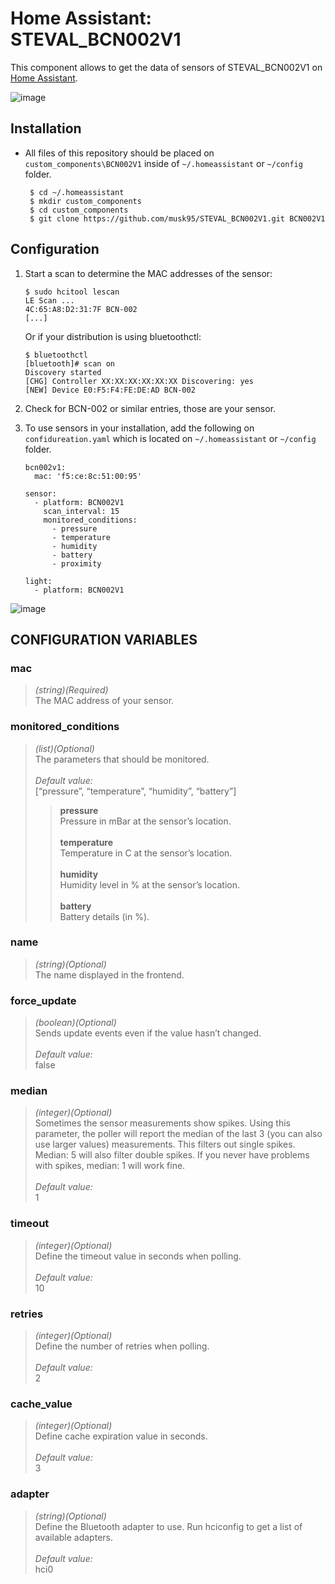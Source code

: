 # Home Assistant: STEVAL_BCN002V1
This component allows to get the data of sensors of STEVAL_BCN002V1 on [Home Assistant][hass].

![image](https://user-images.githubusercontent.com/11463289/68007850-4438bc00-fcc0-11e9-9695-32c8a53a86ee.png)

## Installation

* All files of this repository should be placed on `custom_components\BCN002V1` inside of `~/.homeassistant` or `~/config` folder. 

       $ cd ~/.homeassistant
       $ mkdir custom_components
       $ cd custom_components
       $ git clone https://github.com/musk95/STEVAL_BCN002V1.git BCN002V1

## Configuration
1. Start a scan to determine the MAC addresses of the sensor:

       $ sudo hcitool lescan
       LE Scan ...
       4C:65:A8:D2:31:7F BCN-002
       [...]

   Or if your distribution is using bluetoothctl:
  
       $ bluetoothctl
       [bluetooth]# scan on
       Discovery started
       [CHG] Controller XX:XX:XX:XX:XX:XX Discovering: yes
       [NEW] Device E0:F5:F4:FE:DE:AD BCN-002
  
2. Check for BCN-002 or similar entries, those are your sensor.

3. To use sensors in your installation, add the following on `confidureation.yaml` which is located on `~/.homeassistant` or `~/config` folder.

       bcn002v1:
         mac: 'f5:ce:8c:51:00:95'

       sensor:
         - platform: BCN002V1
           scan_interval: 15
           monitored_conditions:
             - pressure
             - temperature
             - humidity
             - battery
             - proximity
        
       light:
         - platform: BCN002V1

![image](https://user-images.githubusercontent.com/11463289/68009223-bb704f00-fcc4-11e9-86a1-c4d637333635.png)

## CONFIGURATION VARIABLES
### mac
>*(string)(Required)*<br>
The MAC address of your sensor.

### monitored_conditions
>*(list)(Optional)*<br>
The parameters that should be monitored.<br><br>
>*Default value:*<br>
[“pressure”, “temperature”, “humidity”, “battery”]<br>
>>**pressure**<br>
Pressure in mBar at the sensor’s location.<br><br>
>**temperature**<br>
Temperature in C at the sensor’s location.<br><br>
>**humidity**<br>
Humidity level in % at the sensor’s location.<br><br>
>**battery**<br>
Battery details (in %).<br>

### name
>*(string)(Optional)*<br>
The name displayed in the frontend.

### force_update
>*(boolean)(Optional)*<br>
Sends update events even if the value hasn’t changed.<br><br>
>*Default value:*<br>
false

### median
>*(integer)(Optional)*<br>
Sometimes the sensor measurements show spikes. Using this parameter, the poller will report the median of the last 3 (you can also use larger values) measurements. This filters out single spikes. Median: 5 will also filter double spikes. If you never have problems with spikes, median: 1 will work fine.<br><br>
>*Default value:*<br>
1

### timeout
>*(integer)(Optional)*<br>
Define the timeout value in seconds when polling.<br><br>
>*Default value:*<br>
10

### retries
>*(integer)(Optional)*<br>
Define the number of retries when polling.<br><br>
>*Default value:*<br>
2

### cache_value
>*(integer)(Optional)*<br>
Define cache expiration value in seconds.<br><br>
>*Default value:*<br>
3

### adapter
>*(string)(Optional)*<br>
Define the Bluetooth adapter to use. Run hciconfig to get a list of available adapters.<br><br>
>*Default value:*<br>
hci0

[hass]: https://home-assistant.io
